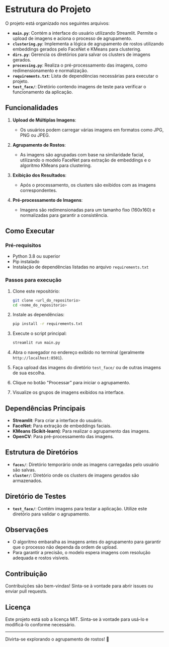 # Estrutura do Projeto

O projeto está organizado nos seguintes arquivos:

- **`main.py`**: Contém a interface do usuário utilizando Streamlit. Permite o upload de imagens e aciona o processo de agrupamento.
- **`clustering.py`**: Implementa a lógica de agrupamento de rostos utilizando embeddings gerados pelo FaceNet e KMeans para clustering.
- **`dirs.py`**: Gerencia os diretórios para salvar os clusters de imagens gerados.
- **`processing.py`**: Realiza o pré-processamento das imagens, como redimensionamento e normalização.
- **`requirements.txt`**: Lista de dependências necessárias para executar o projeto.
- **`test_face/`**: Diretório contendo imagens de teste para verificar o funcionamento da aplicação.

## Funcionalidades

1. **Upload de Múltiplas Imagens**:
   - Os usuários podem carregar várias imagens em formatos como JPG, PNG ou JPEG.
   
2. **Agrupamento de Rostos**:
   - As imagens são agrupadas com base na similaridade facial, utilizando o modelo FaceNet para extração de embeddings e o algoritmo KMeans para clustering.

3. **Exibição dos Resultados**:
   - Após o processamento, os clusters são exibidos com as imagens correspondentes.

4. **Pré-processamento de Imagens**:
   - Imagens são redimensionadas para um tamanho fixo (160x160) e normalizadas para garantir a consistência.

## Como Executar

### Pré-requisitos

- Python 3.8 ou superior
- Pip instalado
- Instalação de dependências listadas no arquivo `requirements.txt`

### Passos para execução

1. Clone este repositório:
   ```bash
   git clone <url_do_repositorio>
   cd <nome_do_repositorio>
   ```

2. Instale as dependências:
   ```bash
   pip install -r requirements.txt
   ```

3. Execute o script principal:
   ```bash
   streamlit run main.py
   ```

4. Abra o navegador no endereço exibido no terminal (geralmente `http://localhost:8501`).

5. Faça upload das imagens do diretório `test_face/` ou de outras imagens de sua escolha.

6. Clique no botão "Processar" para iniciar o agrupamento.

7. Visualize os grupos de imagens exibidos na interface.

## Dependências Principais

- **Streamlit**: Para criar a interface do usuário.
- **FaceNet**: Para extração de embeddings faciais.
- **KMeans (Scikit-learn)**: Para realizar o agrupamento das imagens.
- **OpenCV**: Para pré-processamento das imagens.

## Estrutura de Diretórios

- **`faces/`**: Diretório temporário onde as imagens carregadas pelo usuário são salvas.
- **`cluster/`**: Diretório onde os clusters de imagens gerados são armazenados.

## Diretório de Testes

- **`test_face/`**: Contém imagens para testar a aplicação. Utilize este diretório para validar o agrupamento.

## Observações

- O algoritmo embaralha as imagens antes do agrupamento para garantir que o processo não dependa da ordem de upload.
- Para garantir a precisão, o modelo espera imagens com resolução adequada e rostos visíveis.

## Contribuição

Contribuições são bem-vindas! Sinta-se à vontade para abrir issues ou enviar pull requests.

## Licença

Este projeto está sob a licença MIT. Sinta-se à vontade para usá-lo e modificá-lo conforme necessário.

---

Divirta-se explorando o agrupamento de rostos! 🎉
